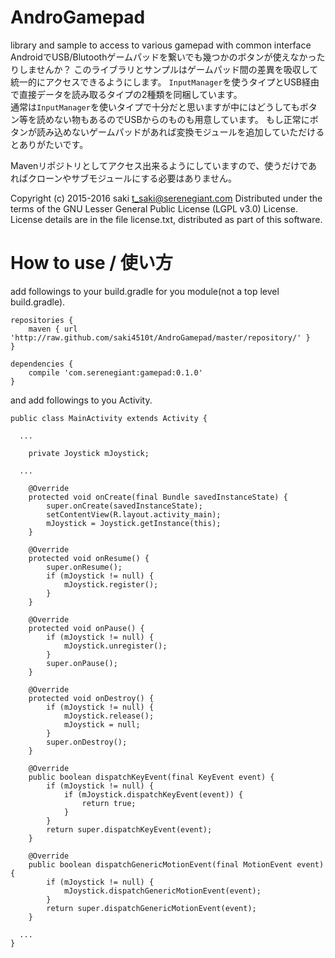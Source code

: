 # AndroGamepad
library and sample to access to various gamepad with common interface  
AndroidでUSB/Blutoothゲームパッドを繋いでも幾つかのボタンが使えなかったりしませんか？
このライブラリとサンプルはゲームパッド間の差異を吸収して統一的にアクセスできるようにします。
`InputManager`を使うタイプとUSB経由で直接データを読み取るタイプの2種類を同梱しています。  
通常は`InputManager`を使いタイプで十分だと思いますが中にはどうしてもボタン等を読めない物もあるのでUSBからのものも用意しています。
もし正常にボタンが読み込めないゲームパッドがあれば変換モジュールを追加していただけるとありがたいです。

Mavenリポジトリとしてアクセス出来るようにしていますので、使うだけであればクローンやサブモジュールにする必要はありません。

Copyright (c) 2015-2016 saki t_saki@serenegiant.com
Distributed under the terms of the GNU Lesser General Public License (LGPL v3.0) License.
License details are in the file license.txt, distributed as part of this software.

# How to use / 使い方
add followings to your build.gradle for you module(not a top level build.gradle).

```
repositories {
    maven { url 'http://raw.github.com/saki4510t/AndroGamepad/master/repository/' }
}

dependencies {
    compile 'com.serenegiant:gamepad:0.1.0'
}
```

and add followings to you Activity.

```
public class MainActivity extends Activity {

  ...

	private Joystick mJoystick;

  ...

	@Override
	protected void onCreate(final Bundle savedInstanceState) {
		super.onCreate(savedInstanceState);
		setContentView(R.layout.activity_main);
		mJoystick = Joystick.getInstance(this);
	}

	@Override
	protected void onResume() {
		super.onResume();
		if (mJoystick != null) {
			mJoystick.register();
		}
	}

	@Override
	protected void onPause() {
		if (mJoystick != null) {
			mJoystick.unregister();
		}
		super.onPause();
	}

	@Override
	protected void onDestroy() {
		if (mJoystick != null) {
			mJoystick.release();
			mJoystick = null;
		}
		super.onDestroy();
	}

	@Override
	public boolean dispatchKeyEvent(final KeyEvent event) {
		if (mJoystick != null) {
			if (mJoystick.dispatchKeyEvent(event)) {
				return true;
			}
		}
		return super.dispatchKeyEvent(event);
	}

	@Override
	public boolean dispatchGenericMotionEvent(final MotionEvent event) {
		if (mJoystick != null) {
			mJoystick.dispatchGenericMotionEvent(event);
		}
		return super.dispatchGenericMotionEvent(event);
	}

  ...
}
```
